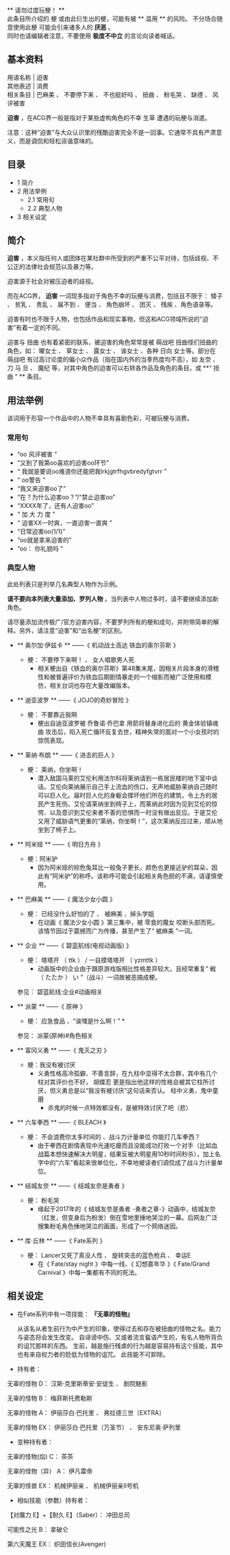 ** 请勿过度玩梗！  **  
此条目所介绍的  梗  或由此衍生出的梗，可能有被 ** 滥用  ** 的风险。  不分场合随意使用此梗  可能会引来诸多人的 **厌恶** 。  
同时也请编辑者注意，不要使用 **极度不中立** 的言论向读者喊话。

**基本资料**  
---  
用语名称  |  迫害   
其他表述  |  消费   
相关条目  |  巴麻美  、  不要停下来  、  不也挺好吗  、  扭曲  、  粉毛哭  、  缺德  、  风评被害   
  
**迫害** ，在ACG界一般是指对于某些虚构角色的不幸  生草  遭遇的玩梗与消遣。

注意：这种“迫害”与大众认识里的残酷迫害完全不是一回事。它通常不具有严肃意义，而是调侃和轻松诙谐意味的。

  

##  目录

  * 1  简介 
  * 2  用法举例 
    * 2.1  常用句 
    * 2.2  典型人物 
  * 3  相关设定 

##  简介

**迫害** ，本义指任何人或团体在某社群中所受到的严重不公平对待，包括歧视、不公正的法律社会规范以及暴力等。

迫害源于社会对被压迫者的歧视。

而在ACG界， **迫害** 一词现多指对于角色不幸的玩梗与消费，包括且不限于：  矮子  、  贫乳  、  贵乱  、  届不到  、  便当  、
角色崩坏  、  团灭  、  残疾  、角色语录等。

迫害有时也不限于人物，也包括作品和现实事物，但这和ACG领域所说的“迫害”有着一定的不同。

迫害与  扭曲  也有着紧密的联系，被迫害的角色常常是被  萌战吧  扭曲怪们扭曲的角色，如：  曜女士  、  草女士  、  露女士  、  诶女士
、各种  日向  女士等。部分在  萌战吧  有过高讨论度的偏小众作品（指在国内外的当季热度均不高），如  友奈  、  刀  马  旦  、  魔纪
等，对其中角色的迫害可以右转各作品及角色的条目，或 **“ 扭曲  ” ** 条目。

##  用法举例

该词用于形容一个作品中的人物不幸具有喜剧色彩，可被玩梗与消费。

###  常用句

  * “oo  风评被害  ” 
  * “又到了我第oo喜欢的迫害oo环节” 
  * “  我就是要说oo难道你还能把我lrkjgtrfhgvbredyfgtvrr  ” 
  * “  oo警告  ” 
  * “我又来迫害oo了” 
  * “在？为什么迫害oo？”/“禁止迫害oo” 
  * “XXXX年了，还有人迫害oo” 
  * “  加 大 力 度  ” 
  * “  迫害XX一时爽，一直迫害一直爽  ” 
  * “日常迫害oo(1/1)” 
  * “oo就是拿来迫害的” 
  * “oo：  你礼貌吗  ” 

###  典型人物

此处列表只是列举几名典型人物作为示例。  

**请不要向本列表大量添加、罗列人物** 。当列表中人物过多时，请不要继续添加新角色。  

请尽量添加流传极广/官方迫害内容，不要罗列所有的梗和成句，并附带简单的解释。另外，请注意“迫害”和“出名梗”的区别。

  * ** 奥尔加·伊兹卡  ** ——《  机动战士高达 铁血的奥尔芬斯  》 
    * 梗：  不要停下来啊！  、  女人唱歌男人死 
      * 相关梗出自《铁血的奥尔芬斯》第48集末尾，因相关片段本身的滑稽性和被普遍评价为铁血后期剧情暴走的一个缩影而被广泛使用和模仿，相关台词也存在大量改编版本。 

  * ** 迪亚波罗  ** ——《  JOJO的奇妙冒险  》 
    * 梗：  不要靠近我啊 
      * 梗出自迪亚波罗被  乔鲁诺·乔巴拿  用箭将替身进化后的  黄金体验镇魂曲  攻击后，陷入死亡循环反复去世，精神失常的面对一个小女孩时的惊慌表现。 

  * ** 莱纳·布朗  ** ——《  进击的巨人  》 
    * 梗：  莱纳，你坐啊！ 
      * 潜入敌国马莱的艾伦利用法尔科将莱纳请到一栋居民楼的地下室中谈话。艾伦向莱纳展示自己手上流血的伤口，无声地威胁莱纳自己随时可以巨人化。届时巨人化的身躯会撑坏他们所在的建筑，令上方的居民产生死伤。艾伦请莱纳坐到椅子上，而莱纳此时因为见到艾伦的惊愕、以及意识到艾伦来者不善的恐惧而一时没有做出反应。于是艾伦又用了威胁语气更重的“莱纳，你坐啊！”，这次莱纳反应过来，顺从地坐到了椅子上。 

  * ** 阿米娅  ** ——《  明日方舟  》 
    * 梗：阿米驴 
      * 因为阿米娅的棕色兔耳比一般兔子更长，颜色也更接近驴的耳朵，因此有“阿米驴”的称呼。该称呼可能会引起相关角色厨的不满，请谨慎使用。 

  * ** 巴麻美  ** ——《  魔法少女小圆  》 
    * 梗：  已经没什么好怕的了  、  被麻美  、掉头学姐 
      * 在动画《  魔法少女小圆  》第三集中，被  零食的魔女  咬断头部而死。该情节因过于震撼而广为传播，甚至产生了“  被麻美  ”一词。 

  * ** 企业  ** ——《  碧蓝航线(电视动画版)  》 
    * 梗：  塔塔开  （  ttk  ）  /  一自摸塔塔开  （  yzmttk  ） 
      * 动画版中的企业由于跟原游戏版相比性格差异较大，且经常重复“  戦  （  たたか  ）  い  ”（战斗）一词故被恶搞成梗。 

     参见：  碧蓝航线:企业#动画相关 

  * ** 派蒙  ** ——《  原神  》 
    * 梗：  应急食品  、“诶嘿是什么啊！” 
      * 

     参见：  派蒙(原神)#角色相关 

  * ** 富冈义勇  ** ——《  鬼灭之刃  》 
    * 梗：我没有被讨厌 
      * 义勇性格高冷孤僻、不善言辞，在九柱中显得不太合群，其中有几个柱对其评价也不好，  胡蝶忍  更是指出他这样的性格会被其它柱所讨厌，但义勇总是以“我没有被讨厌”这句话来否认。  柱中义勇，鬼中童磨 
        * 杀鬼的时候一点特效都没有，是被特效讨厌了吧（悲） 

  * ** 六车拳西  ** ——《  BLEACH  》 
    * 梗：  不会浪费你太多时间的  、战斗力计量单位  你能打几车拳西？ 
      * 由于拳西在剧情表现中光速吃瘪而且没能成功打败一个对手（比如血战篇本想快速解决大明星，结果反被大明星用10秒时间秒杀），加上名字中的“六车”看起来很单位化，不幸地被读者们调侃成了战斗力计量单位。 

  * ** 结城友奈  ** ——《  结城友奈是勇者  》 
    * 梗：  粉毛哭 
      * 缘起于2017年的《  结城友奈是勇者  -勇者之章-》动画中，结城友奈（红发，但变身后为粉发）倒在雪地里捶地哭泣的一幕。后网友广泛搜集粉毛角色捶地哭泣的画面，形成了一个网络迷因。 

  * ** 库·丘林  ** ——《  Fate系列  》 
    * 梗：  Lancer又死了真没人性  、  旋转突击的蓝色枪兵  、  幸运E 
      * 在《  Fate/stay night  》中每一线、《  幻想嘉年华  》《  Fate/Grand Carnival  》中每一集都有不同的死法。 

##  相关设定

  * 在Fate系列中有一项技能： **『无辜的怪物』**

     从该名从者生前行为中产生的印象，使得过去和存在被扭曲的怪物之名。能力与姿态将会发生改变。 
     自诽谤中伤、又或者流言蜚语产生的，有名人物所背负的诅咒那样的东西。 
     生前，越是施行残虐的行为越是容易持有这个技能，其中也有来自权力者的贬低为怪物的诅咒。 
     此技能不可卸除。 

  * 持有者： 

无辜的怪物 D：  汉斯·克里斯蒂安·安徒生  、  剧院魅影

无辜的怪物 B：  梅菲斯托费勒斯

无辜的怪物 A：  伊丽莎白·巴托里  、  弗拉德三世〔EXTRA〕

无辜的怪物 EX：  伊丽莎白·巴托里〔万圣节〕  、  安东尼奥·萨列里

  * 变种持有者： 

无辜的怪物(焰) C：  茶茶

无辜的怪物（异） A：  伊凡雷帝

无辜的怪兽 EX：  机械伊丽亲  、  机械伊丽亲Ⅱ号机

  * 相似技能（参数）持有者： 

【对魔力 E】+【耐久 E】（Saber）：  冲田总司

可能性之光 B：  拿破仑

第六天魔王 EX：  织田信长(Avenger)

